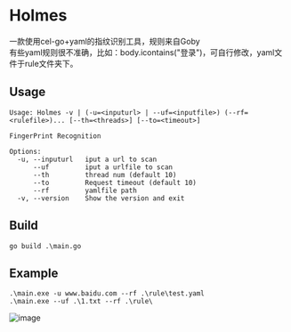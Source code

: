 # Holmes
一款使用cel-go+yaml的指纹识别工具，规则来自Goby <br>
有些yaml规则很不准确，比如：body.icontains("登录")，可自行修改，yaml文件于rule文件夹下。

## Usage
```
Usage: Holmes -v | (-u=<inputurl> | --uf=<inputfile>) (--rf=<rulefile>)... [--th=<threads>] [--to=<timeout>]

FingerPrint Recognition

Options:
  -u, --inputurl   iput a url to scan
      --uf         iput a urlfile to scan
      --th         thread num (default 10)
      --to         Request timeout (default 10)
      --rf         yamlfile path
  -v, --version    Show the version and exit
```

## Build
```
go build .\main.go
```

## Example
```
.\main.exe -u www.baidu.com --rf .\rule\test.yaml
.\main.exe --uf .\1.txt --rf .\rule\
```

![image](https://z3.ax1x.com/2021/11/24/oFAG7Q.png)
